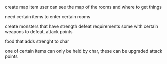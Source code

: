 create map item 
user can see the map of the rooms and where to get things

need certain items to enter certain rooms

create monsters that have strength defeat requirements
some with certain weapons to defeat, attack points

food that adds strenght to char

one of certain items can only be held by char, these can be upgraded
    attack points


